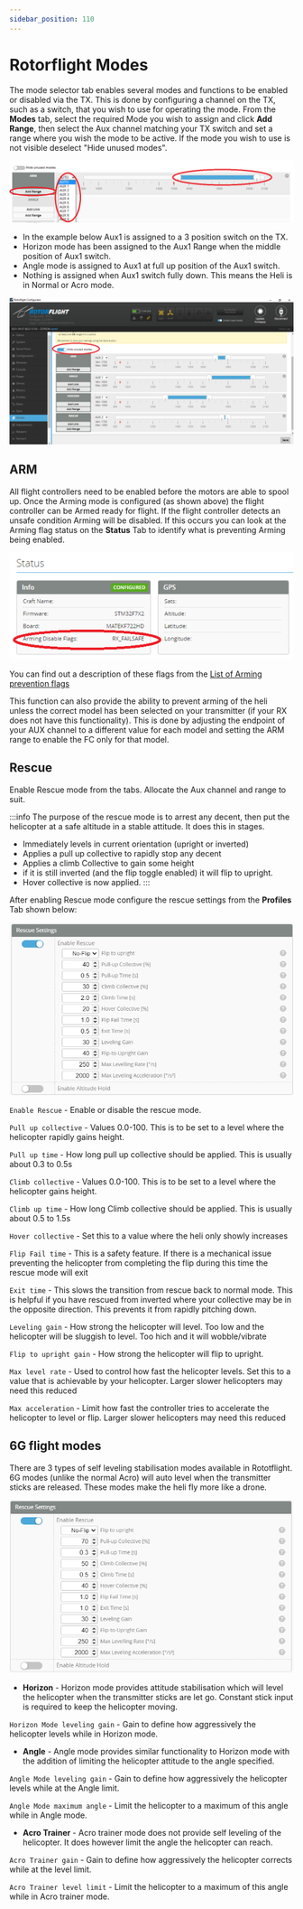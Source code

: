 ```yaml
---
sidebar_position: 110
---
```


# Rotorflight Modes

The mode selector tab enables several modes and functions to be enabled or disabled via the TX. This is done by configuring a channel on the TX, such as a switch, that you wish to use for operating the mode. From the **Modes** tab, select the required Mode you wish to assign and click **Add Range**, then select the Aux channel matching your TX switch and set a range where you wish the mode to be active. If the mode you wish to use is not visible deselect "Hide unused modes".

![Modes](./img/modes_1.png)

- In the example below Aux1 is assigned to a 3 position switch on the TX. 
- Horizon mode has been assigned to the Aux1 Range when the middle position of Aux1 switch.
- Angle mode is assigned to Aux1 at full up position of the Aux1 switch.
- Nothing is assigned when Aux1 switch fully down. This means the Heli is in Normal or Acro mode. 

![Modes](./img/modes_2.png)    

## ARM
All flight controllers need to be enabled before the motors are able to spool up. Once the Arming mode is configured (as shown above) the flight controller can be Armed ready for flight. If the flight controller detects an unsafe condition Arming will be disabled. If this occurs you can look at the Arming flag status on the **Status** Tab to identify what is preventing Arming being enabled.    

![Modes](./img/status_1.png)

You can find out a description of these flags from the [List of Arming prevention flags](https://github.com/betaflight/betaflight/wiki/Arming-Sequence-%26-Safety#description-of-arming-prevention-flags)


This function can also provide the ability to prevent arming of the heli unless the correct model has been selected on your transmitter (if your RX does not have this functionality). This is done by adjusting the endpoint of your AUX channel to a different value for each model and setting the ARM range to enable the FC only for that model.      

## Rescue

Enable Rescue mode from the tabs. Allocate the Aux channel and range to suit.

:::info
The purpose of the rescue mode is to arrest any decent, then put the helicopter at a safe altitude in a stable attitude. It does this in stages.   
* Immediately levels in current orientation (upright or inverted)
* Applies a pull up collective to rapidly stop any decent  
* Applies a climb Collective to gain some height
* if it is still inverted (and the flip toggle enabled) it will flip to upright.
* Hover collective is now applied.
:::

After enabling Rescue mode configure the rescue settings from the **Profiles** Tab shown below:

![Modes](./img/modes_3.png)

`Enable Rescue` - Enable or disable the rescue mode.  

`Pull up collective` - Values 0.0-100. This is to be set to a level where the helicopter rapidly gains height.  

`Pull up time` - How long pull up collective should be applied. This is usually about 0.3 to 0.5s

`Climb collective` - Values 0.0-100. This is to be set to a level where the helicopter gains height. 

`Climb up time` - How long Climb collective should be applied. This is usually about 0.5 to 1.5s

`Hover collective` - Set this to a value where the heli only showly increases 

`Flip Fail time` - This is a safety feature. If there is a mechanical issue preventing the helicopter from completing the flip during this time the rescue mode will exit

`Exit time` - This slows the transition from rescue back to normal mode. This is helpful if you have rescued from inverted where your collective may be in the opposite direction. This prevents it from rapidly pitching down.

`Leveling gain` - How strong the helicopter will level. Too low and the helicopter will be sluggish to level. Too hich and it will wobble/vibrate

`Flip to upright gain` - How strong the helicopter will flip to upright.

`Max level rate` - Used to control how fast the helicopter levels. Set this to a value that is achievable by your helicopter. Larger slower helicopters may need this reduced 

`Max acceleration` - Limit how fast the controller tries to accelerate the helicopter to level or flip. Larger slower helicopters may need this reduced 

## 6G flight modes
There are 3 types of self leveling stabilisation modes available in Rototflight. 6G modes (unlike the normal Acro) will auto level when the transmitter sticks are released. These modes make the heli fly more like a drone.   

![Modes](./img/modes_4.png)
 
* **Horizon** - Horizon mode provides attitude stabilisation which will level the helicopter when the transmitter sticks are let go. Constant stick input is required to keep the helicopter moving.  

`Horizon Mode leveling gain` - Gain to define how aggressively the helicopter levels while in Horizon mode.

* **Angle** - Angle mode provides similar functionality to Horizon mode with the addition of limiting the helicopter attitude to the angle specified.  

`Angle Mode leveling gain` - Gain to define how aggressively the helicopter levels while at the Angle limit.

`Angle Mode maximum angle` - Limit the helicopter to a maximum of this angle while in Angle mode.

* **Acro Trainer** - Acro trainer mode does not provide self leveling of the helicopter. It does however limit the angle the helicopter can reach. 

`Acro Trainer gain` - Gain to define how aggressively the helicopter corrects while at the level limit.

`Acro Trainer level limit` - Limit the helicopter to a maximum of this angle while in Acro trainer mode.   




